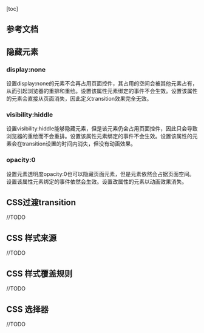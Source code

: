 [toc]

## 参考文档

[css隐藏页面元素的几种方法比较]:(http://www.divcss5.com/jiqiao/j50687.shtml)
[CSS3 transition介绍]:(https://www.jianshu.com/p/56f8ddafc63f)
[深入理解CSS过渡transition]:(https://www.cnblogs.com/xiaohuochai/p/5347930.html)
[CSS中的三种样式来源：创作人员、读者和用户代理(转载)]:(https://www.cnblogs.com/JJJJJKKKKK/articles/4542545.html)
[CSS中的样式覆盖原则]:(https://www.cnblogs.com/liuyonglong/p/3707816.html)

## 隐藏元素

### display:none

设置display:none的元素不会再占用页面控件，其占用的空间会被其他元素占有，从而引起浏览器的重排和重绘。设置该属性元素绑定的事件不会生效。设置该属性的元素会直接从页面消失，因此定义transition效果完全无效。

### visibility:hiddle

设置visibility:hiddle能够隐藏元素，但是该元素仍会占用页面控件，因此只会导致浏览器的重绘而不会重排。设置该属性元素绑定的事件不会生效。设置该属性的元素会在transition设置的时间内消失，但没有动画效果。

### opacity:0

设置元素透明度opacity:0也可以隐藏页面元素，但是元素依然会占据页面空间。设置该属性元素绑定的事件依然会生效。设置改属性的元素以动画效果消失。

## CSS过渡transition

//TODO

## CSS 样式来源

//TODO

## CSS 样式覆盖规则

//TODO

## CSS 选择器

//TODO